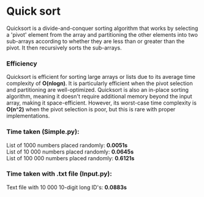 # Quick sort
Quicksort is a divide-and-conquer sorting algorithm that works by selecting a 'pivot' element from the array and partitioning the other elements into two sub-arrays according to whether they are less than or greater than the pivot. It then recursively sorts the sub-arrays.

### Efficiency
Quicksort is efficient for sorting large arrays or lists due to its average time complexity of **O(nlogn)**. It is particularly efficient when the pivot selection and partitioning are well-optimized. Quicksort is also an in-place sorting algorithm, meaning it doesn't require additional memory beyond the input array, making it space-efficient. However, its worst-case time complexity is **O(n^2)** when the pivot selection is poor, but this is rare with proper implementations.

### Time taken (Simple.py):
List of 1000 numbers placed randomly: **0.0051s**  
List of 10 000 numbers placed randomly: **0.0645s**  
List of 100 000 numbers placed randomly: **0.6121s**

### Time taken with .txt file (Input.py):
Text file with 10 000 10-digit long ID's: **0.0883s**




